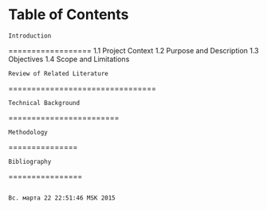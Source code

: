 Table of Contents 
==================

	Introduction
==================
	1.1 Project Context
	1.2	Purpose and Description
	1.3	Objectives
	1.4 Scope and Limitations

	
	Review of Related Literature
================================
	

	
	Technical Background
========================
	
	Methodology
===============

	Bibliography
================

                                                                                                                                             Вс. марта 22 22:51:46 MSK 2015



